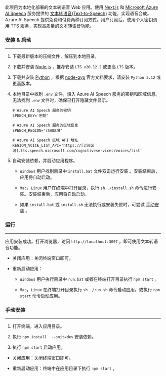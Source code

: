 此项目为本地化部署的文本转语音 Web 应用。使用 [Next.js](https://nextjs.org/) 和 [Microsoft Azure AI Speech](https://learn.microsoft.com/zh-cn/azure/ai-services/speech-service/) 服务提供的 [文本转语音(Text-to-Speech)](https://learn.microsoft.com/zh-cn/azure/ai-services/speech-service/text-to-speech) 功能，实现语音合成。Azure AI Speech 提供免费和付费两种订阅方式。用户订阅后，使用个人密钥调用 TTS 服务，实现高质量的文本转语音功能。

### 安装 & 启动

---

1. 下载最新版本的压缩文件，解压到本地目录。

1. 下载并安装 [Node.js](https://nodejs.org/en) ，推荐安装 `LTS v20.12.2` 或更高 `LTS` 版本。

1. 下载并安装 [Python](https://www.python.org/downloads/) ，根据 [node-gyp](https://github.com/nodejs/node-gyp#configuring-python-dependency) 官方文档要求，请安装 `Python 3.12` 或更高版本。

1. 本地目录中找到 `.env` 文件，填入 Azure AI Speech 服务的密钥和区域信息。无法找到 `.env` 文件时，确保已打开隐藏文件显示。

   ```shell
   # Azure AI Speech 服务的密钥
   SPEECH_KEY='密钥'

   # Azure AI Speech 服务的区域信息
   SPEECH_REGION='订阅区域'

   # Azure AI Speech 区域 API 地址
   REGION_VOICE_LIST_API='https://[订阅区域].tts.speech.microsoft.com/cognitiveservices/voices/list'
   ```

1. 自动安装依赖，并启动应用程序。

   - `Windows` 用户找到目录中 `install.bat` 文件双击运行安装 。安装结束后，应用将自动启动。

   - `Mac`，`Linux` 用户在终端中打开目录，执行 `sh ./install.sh` 命令进行安装。安装结束后，应用将自动启动。

   - 如果 `install.bat` 或 `install.sh` 无法执行或安装失败时，可尝试 [手动安装](#手动安装) 。

### 运行

---

应用安装成功。打开浏览器，访问 `http://localhost:3007` ，即可使用文本转语音功能。

- 关闭应用：关闭终端窗口即可。

- 重新启动应用：

  - `Windows` 用户执行目录中 `run.bat` 或者在终端打开目录执行 `npm start` 。
  
  - `Mac`，`Linux` 在终端打开目录执行 `sh ./run.sh` 命令启动应用，或执行 `npm start` 命令启动应用。

### 手动安装

---

1. 打开终端，进入应用目录。

1. 执行 `npm install  --omit=dev` 安装依赖。

1. 执行 `npm start` 启动应用。

- 关闭应用：关闭终端窗口即可。

- 重新启动应用：终端中在应用目录下执行 `npm start` 。
